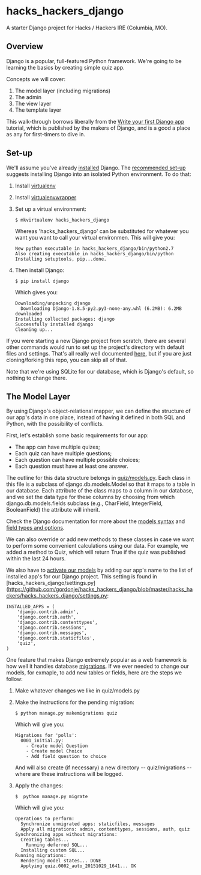hacks_hackers_django
====================

A starter Django project for Hacks / Hackers IRE (Columbia, MO).

Overview
--------

Django is a popular, full-featured Python framework. We're going to be learning the basics by creating simple quiz app.

Concepts we will cover:

1.	The model layer (including migrations)
2.	The admin
3.	The view layer
4.	The template layer

This walk-through borrows liberally from the [Write your first Django app](https://docs.djangoproject.com/en/1.8/intro/tutorial01/) tutorial, which is published by the makers of Django, and is a good a place as any for first-timers to dive in.

Set-up
------

We'll assume you've already [installed](https://docs.djangoproject.com/en/1.8/intro/install/) Django. The [recommended set-up](https://docs.djangoproject.com/en/1.8/topics/install/#installing-an-official-release-with-pip) suggests installing Django into an isolated Python environment. To do that:

1.	Install [virtualenv](https://virtualenv.pypa.io/en/latest/)
2.	Install [virtualenvwrapper](http://virtualenvwrapper.readthedocs.org/en/latest/)
3.	Set up a virtual environment:
		
		$ mkvirtualenv hacks_hackers_django

	Whereas 'hacks_hackers_django' can be substituted for whatever you want you want to call your virtual environmen. This will give you:

		New python executable in hacks_hackers_django/bin/python2.7
		Also creating executable in hacks_hackers_django/bin/python
		Installing setuptools, pip...done.

4.	Then install Django:

		$ pip install django

	Which gives you:

		Downloading/unpacking django
		  Downloading Django-1.8.5-py2.py3-none-any.whl (6.2MB): 6.2MB downloaded
		Installing collected packages: django
		Successfully installed django
		Cleaning up...

If you were starting a new Django project from scratch, there are several other commands would run to set up the project's directory with default files and settings. That's all really well documented [here](https://docs.djangoproject.com/en/1.8/intro/tutorial01/#creating-a-project), but if you are just cloning/forking this repo, you can skip all of that.

Note that we're using SQLite for our database, which is Django's default, so nothing to change there.

The Model Layer
---------------

By using Django's object-relational mapper, we can define the structure of our app's data in one place, instead of having it defined in both SQL and Python, with the possibility of conflicts. 

First, let's establish some basic requirements for our app:

*	The app can have multiple quizes;
*	Each quiz can have multiple questions;
*	Each question can have multiple possible choices;
*	Each question must have at least one answer.

The outline for this data structure belongs in [quiz/models.py](https://github.com/gordonje/hacks_hackers_django/blob/master/quiz/models.py). Each class in this file is a subclass of django.db.models.Model so that it maps to a table in our database. Each attribute of the class maps to a column in our database, and we set the data type for these columns by choosing from which django.db.models.fields subclass (e.g., CharField, IntegerField, BooleanField) the attribute will inherit.

Check the Django documentation for more about the [models syntax](https://docs.djangoproject.com/en/1.8/topics/db/models/) and [field types and options](https://docs.djangoproject.com/en/1.8/ref/models/fields/#module-django.db.models.fields).

We can also override or add new methods to these classes in case we want to perform some convenient calculations using our data. For example, we added a method to Quiz, which will return True if the quiz was published within the last 24 hours.

We also have to [activate our models](https://docs.djangoproject.com/en/1.8/intro/tutorial01/#activating-models) by adding our app's name to the list of installed app's for our Django project. This setting is found in [hacks_hackers_django/settings.py](https://github.com/gordonje/hacks_hackers_django/blob/master/hacks_hackers/hacks_hackers_django/settings.py:

	INSTALLED_APPS = (
	    'django.contrib.admin',
	    'django.contrib.auth',
	    'django.contrib.contenttypes',
	    'django.contrib.sessions',
	    'django.contrib.messages',
	    'django.contrib.staticfiles',
	    'quiz',
	)

One feature that makes Django extremely popular as a web framework is how well it handles database [migrations](https://docs.djangoproject.com/en/1.8/topics/migrations/). If we ever needed to change our models, for exmaple, to add new tables or fields, here are the steps we follow:

1.	Make whatever changes we like in quiz/models.py
2.	Make the instructions for the pending migration:

		$ python manage.py makemigrations quiz

	Which will give you:

		Migrations for 'polls':
		  0001_initial.py:
		    - Create model Question
		    - Create model Choice
		    - Add field question to choice

	And will also create (if necessary) a new directory -- quiz/migrations -- where are these instructions will be logged.
3.	Apply the changes:

		$  python manage.py migrate

	Which will give you:

		Operations to perform:
		  Synchronize unmigrated apps: staticfiles, messages
		  Apply all migrations: admin, contenttypes, sessions, auth, quiz
		Synchronizing apps without migrations:
		  Creating tables...
		    Running deferred SQL...
		  Installing custom SQL...
		Running migrations:
		  Rendering model states... DONE
		  Applying quiz.0002_auto_20151029_1641... OK


